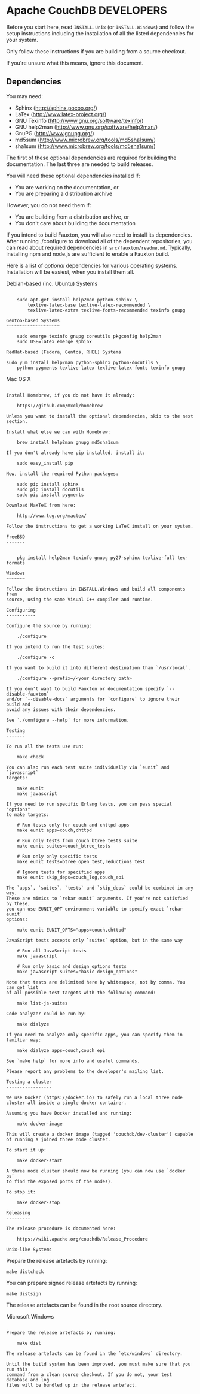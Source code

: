 Apache CouchDB DEVELOPERS
=========================

Before you start here, read `INSTALL.Unix` (or `INSTALL.Windows`) and
follow the setup instructions including the installation of all the
listed dependencies for your system.

Only follow these instructions if you are building from a source checkout.

If you're unsure what this means, ignore this document.

Dependencies
------------

You may need:

 * Sphinx                 (http://sphinx.pocoo.org/)
 * LaTex                  (http://www.latex-project.org/)
 * GNU Texinfo            (http://www.gnu.org/software/texinfo/)
 * GNU help2man           (http://www.gnu.org/software/help2man/)
 * GnuPG                  (http://www.gnupg.org/)
 * md5sum                 (http://www.microbrew.org/tools/md5sha1sum/)
 * sha1sum                (http://www.microbrew.org/tools/md5sha1sum/)

The first of these optional dependencies are required for building the
documentation. The last three are needed to build releases.

You will need these optional dependencies installed if:

 * You are working on the documentation, or
 * You are preparing a distribution archive

However, you do not need them if:

 * You are building from a distribution archive, or
 * You don't care about building the documentation

If you intend to build Fauxton, you will also need to install its
dependencies. After running ./configure to download all of the
dependent repositories, you can read about required dependencies in
`src/fauxton/readme.md`. Typically, installing npm and node.js are
sufficient to enable a Fauxton build.

Here is a list of *optional* dependencies for various operating systems.
Installation will be easiest, when you install them all.

Debian-based (inc. Ubuntu) Systems
~~~~~~~~~~~~~~~~~~~~~~~~~~~~~~~~~~

    sudo apt-get install help2man python-sphinx \
        texlive-latex-base texlive-latex-recommended \
        texlive-latex-extra texlive-fonts-recommended texinfo gnupg

Gentoo-based Systems
~~~~~~~~~~~~~~~~~~~~

    sudo emerge texinfo gnupg coreutils pkgconfig help2man
    sudo USE=latex emerge sphinx

RedHat-based (Fedora, Centos, RHEL) Systems
~~~~~~~~~~~~~~~~~~~~~~~~~~~~~~~~~~~~~~~~~~~

    sudo yum install help2man python-sphinx python-docutils \
        python-pygments texlive-latex texlive-latex-fonts texinfo gnupg

Mac OS X
~~~~~~~~

Install Homebrew, if you do not have it already:

    https://github.com/mxcl/homebrew

Unless you want to install the optional dependencies, skip to the next section.

Install what else we can with Homebrew:

    brew install help2man gnupg md5sha1sum

If you don't already have pip installed, install it:

    sudo easy_install pip

Now, install the required Python packages:

    sudo pip install sphinx
    sudo pip install docutils
    sudo pip install pygments

Download MaxTeX from here:

    http://www.tug.org/mactex/

Follow the instructions to get a working LaTeX install on your system.

FreeBSD
-------


    pkg install help2man texinfo gnupg py27-sphinx texlive-full tex-formats

Windows
~~~~~~~

Follow the instructions in INSTALL.Windows and build all components from
source, using the same Visual C++ compiler and runtime.

Configuring
-----------

Configure the source by running:

    ./configure

If you intend to run the test suites:

    ./configure -c

If you want to build it into different destination than `/usr/local`.

    ./configure --prefix=/<your directory path>

If you don't want to build Fauxton or documentation specify `--disable-fauxton`
and/or `--disable-docs` arguments for `configure` to ignore their build and
avoid any issues with their dependencies.

See `./configure --help` for more information.

Testing
-------

To run all the tests use run:

    make check

You can also run each test suite individually via `eunit` and `javascript`
targets:

    make eunit
    make javascript

If you need to run specific Erlang tests, you can pass special "options"
to make targets:

    # Run tests only for couch and chttpd apps
    make eunit apps=couch,chttpd

    # Run only tests from couch_btree_tests suite
    make eunit suites=couch_btree_tests

    # Run only only specific tests
    make eunit tests=btree_open_test,reductions_test

    # Ignore tests for specified apps
    make eunit skip_deps=couch_log,couch_epi

The `apps`, `suites`, `tests` and `skip_deps` could be combined in any way.
These are mimics to `rebar eunit` arguments. If you're not satisfied by these,
you can use EUNIT_OPT environment variable to specify exact `rebar eunit`
options:

    make eunit EUNIT_OPTS="apps=couch,chttpd"

JavaScript tests accepts only `suites` option, but in the same way

    # Run all JavaScript tests
    make javascript

    # Run only basic and design_options tests
    make javascript suites="basic design_options"

Note that tests are delimited here by whitespace, not by comma. You can get list
of all possible test targets with the following command:

    make list-js-suites

Code analyzer could be run by:

    make dialyze

If you need to analyze only specific apps, you can specify them in familiar way:

    make dialyze apps=couch,couch_epi

See `make help` for more info and useful commands.

Please report any problems to the developer's mailing list.

Testing a cluster
-----------------

We use Docker (https://docker.io) to safely run a local three node
cluster all inside a single docker container.

Assuming you have Docker installed and running:

    make docker-image

This will create a docker image (tagged 'couchdb/dev-cluster') capable
of running a joined three node cluster.

To start it up:

    make docker-start

A three node cluster should now be running (you can now use `docker ps`
to find the exposed ports of the nodes).

To stop it:

    make docker-stop

Releasing
---------

The release procedure is documented here:

    https://wiki.apache.org/couchdb/Release_Procedure

Unix-like Systems
~~~~~~~~~~~~~~~~~

Prepare the release artefacts by running:

    make distcheck

You can prepare signed release artefacts by running:

    make distsign

The release artefacts can be found in the root source directory.

Microsoft Windows
~~~~~~~~~~~~~~~~~

Prepare the release artefacts by running:

    make dist

The release artefacts can be found in the `etc/windows` directory.

Until the build system has been improved, you must make sure that you run this
command from a clean source checkout. If you do not, your test database and log
files will be bundled up in the release artefact.
